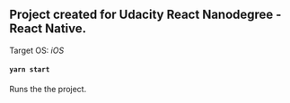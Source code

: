 ## Project created for Udacity React Nanodegree - React Native.

Target OS: *iOS*

#### `yarn start`

Runs the the project.
